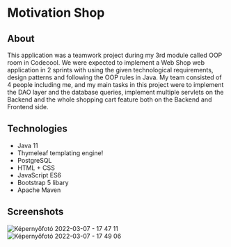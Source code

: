 # Motivation Shop

## About

This application was a teamwork project during my 3rd module called OOP room in Codecool. We were expected to implement a Web Shop web application in 2 sprints with using the given technological requirements, design patterns and following the OOP rules in Java. My team consisted of 4 people including me, and my main tasks in this project were to implement the DAO layer and the database queries, implement multiple servlets on the Backend and the whole shopping cart feature both on the Backend and Frontend side.

## Technologies

- Java 11
- Thymeleaf templating engine!
- PostgreSQL
- HTML + CSS
- JavaScript ES6
- Bootstrap 5 libary
- Apache Maven

## Screenshots

![Képernyőfotó 2022-03-07 - 17 47 11](https://user-images.githubusercontent.com/79151717/157109982-dbe22c84-6dab-459e-bc8e-f35e188a54a6.png)![Képernyőfotó 2022-03-07 - 17 49 06](https://user-images.githubusercontent.com/79151717/157109922-57e7668d-9d66-432e-9dc7-0e7a0b75edb3.png)
